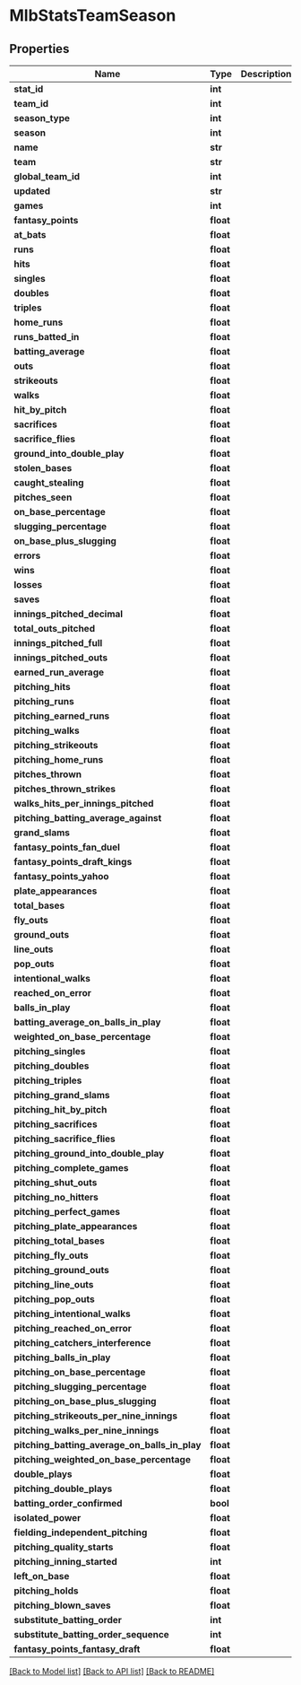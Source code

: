 # MlbStatsTeamSeason

## Properties
Name | Type | Description | Notes
------------ | ------------- | ------------- | -------------
**stat_id** | **int** |  | [optional] 
**team_id** | **int** |  | [optional] 
**season_type** | **int** |  | [optional] 
**season** | **int** |  | [optional] 
**name** | **str** |  | [optional] 
**team** | **str** |  | [optional] 
**global_team_id** | **int** |  | [optional] 
**updated** | **str** |  | [optional] 
**games** | **int** |  | [optional] 
**fantasy_points** | **float** |  | [optional] 
**at_bats** | **float** |  | [optional] 
**runs** | **float** |  | [optional] 
**hits** | **float** |  | [optional] 
**singles** | **float** |  | [optional] 
**doubles** | **float** |  | [optional] 
**triples** | **float** |  | [optional] 
**home_runs** | **float** |  | [optional] 
**runs_batted_in** | **float** |  | [optional] 
**batting_average** | **float** |  | [optional] 
**outs** | **float** |  | [optional] 
**strikeouts** | **float** |  | [optional] 
**walks** | **float** |  | [optional] 
**hit_by_pitch** | **float** |  | [optional] 
**sacrifices** | **float** |  | [optional] 
**sacrifice_flies** | **float** |  | [optional] 
**ground_into_double_play** | **float** |  | [optional] 
**stolen_bases** | **float** |  | [optional] 
**caught_stealing** | **float** |  | [optional] 
**pitches_seen** | **float** |  | [optional] 
**on_base_percentage** | **float** |  | [optional] 
**slugging_percentage** | **float** |  | [optional] 
**on_base_plus_slugging** | **float** |  | [optional] 
**errors** | **float** |  | [optional] 
**wins** | **float** |  | [optional] 
**losses** | **float** |  | [optional] 
**saves** | **float** |  | [optional] 
**innings_pitched_decimal** | **float** |  | [optional] 
**total_outs_pitched** | **float** |  | [optional] 
**innings_pitched_full** | **float** |  | [optional] 
**innings_pitched_outs** | **float** |  | [optional] 
**earned_run_average** | **float** |  | [optional] 
**pitching_hits** | **float** |  | [optional] 
**pitching_runs** | **float** |  | [optional] 
**pitching_earned_runs** | **float** |  | [optional] 
**pitching_walks** | **float** |  | [optional] 
**pitching_strikeouts** | **float** |  | [optional] 
**pitching_home_runs** | **float** |  | [optional] 
**pitches_thrown** | **float** |  | [optional] 
**pitches_thrown_strikes** | **float** |  | [optional] 
**walks_hits_per_innings_pitched** | **float** |  | [optional] 
**pitching_batting_average_against** | **float** |  | [optional] 
**grand_slams** | **float** |  | [optional] 
**fantasy_points_fan_duel** | **float** |  | [optional] 
**fantasy_points_draft_kings** | **float** |  | [optional] 
**fantasy_points_yahoo** | **float** |  | [optional] 
**plate_appearances** | **float** |  | [optional] 
**total_bases** | **float** |  | [optional] 
**fly_outs** | **float** |  | [optional] 
**ground_outs** | **float** |  | [optional] 
**line_outs** | **float** |  | [optional] 
**pop_outs** | **float** |  | [optional] 
**intentional_walks** | **float** |  | [optional] 
**reached_on_error** | **float** |  | [optional] 
**balls_in_play** | **float** |  | [optional] 
**batting_average_on_balls_in_play** | **float** |  | [optional] 
**weighted_on_base_percentage** | **float** |  | [optional] 
**pitching_singles** | **float** |  | [optional] 
**pitching_doubles** | **float** |  | [optional] 
**pitching_triples** | **float** |  | [optional] 
**pitching_grand_slams** | **float** |  | [optional] 
**pitching_hit_by_pitch** | **float** |  | [optional] 
**pitching_sacrifices** | **float** |  | [optional] 
**pitching_sacrifice_flies** | **float** |  | [optional] 
**pitching_ground_into_double_play** | **float** |  | [optional] 
**pitching_complete_games** | **float** |  | [optional] 
**pitching_shut_outs** | **float** |  | [optional] 
**pitching_no_hitters** | **float** |  | [optional] 
**pitching_perfect_games** | **float** |  | [optional] 
**pitching_plate_appearances** | **float** |  | [optional] 
**pitching_total_bases** | **float** |  | [optional] 
**pitching_fly_outs** | **float** |  | [optional] 
**pitching_ground_outs** | **float** |  | [optional] 
**pitching_line_outs** | **float** |  | [optional] 
**pitching_pop_outs** | **float** |  | [optional] 
**pitching_intentional_walks** | **float** |  | [optional] 
**pitching_reached_on_error** | **float** |  | [optional] 
**pitching_catchers_interference** | **float** |  | [optional] 
**pitching_balls_in_play** | **float** |  | [optional] 
**pitching_on_base_percentage** | **float** |  | [optional] 
**pitching_slugging_percentage** | **float** |  | [optional] 
**pitching_on_base_plus_slugging** | **float** |  | [optional] 
**pitching_strikeouts_per_nine_innings** | **float** |  | [optional] 
**pitching_walks_per_nine_innings** | **float** |  | [optional] 
**pitching_batting_average_on_balls_in_play** | **float** |  | [optional] 
**pitching_weighted_on_base_percentage** | **float** |  | [optional] 
**double_plays** | **float** |  | [optional] 
**pitching_double_plays** | **float** |  | [optional] 
**batting_order_confirmed** | **bool** |  | [optional] 
**isolated_power** | **float** |  | [optional] 
**fielding_independent_pitching** | **float** |  | [optional] 
**pitching_quality_starts** | **float** |  | [optional] 
**pitching_inning_started** | **int** |  | [optional] 
**left_on_base** | **float** |  | [optional] 
**pitching_holds** | **float** |  | [optional] 
**pitching_blown_saves** | **float** |  | [optional] 
**substitute_batting_order** | **int** |  | [optional] 
**substitute_batting_order_sequence** | **int** |  | [optional] 
**fantasy_points_fantasy_draft** | **float** |  | [optional] 

[[Back to Model list]](../README.md#documentation-for-models) [[Back to API list]](../README.md#documentation-for-api-endpoints) [[Back to README]](../README.md)

